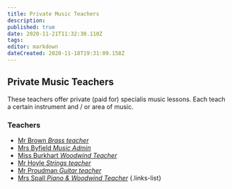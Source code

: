```yaml
---
title: Private Music Teachers
description: 
published: true
date: 2020-11-21T11:32:30.110Z
tags: 
editor: markdown
dateCreated: 2020-11-18T19:31:09.158Z
---
```


## Private Music Teachers
These teachers offer private (paid for) specialis music lessons. Each teach a certain instrument and / or area of music. 
### Teachers
- [Mr Brown *Brass teacher*](/teachers/music/mr-brown)
- [Mrs Byfield *Music Admin*](/teachers/music/mrs-blyfield)
- [Miss Burkhart *Woodwind Teacher*](/teachers/music/miss-burkhart)
- [Mr Hoyle *Strings teacher*](/teachers/music/mr-hoyle)
- [Mr Proudman *Guitar teacher*](/teachers/music/mr-proudman)
- [Mrs Spall *Piano & Woodwind Teacher*](/teachers/music/mrs-spall)
{.links-list}